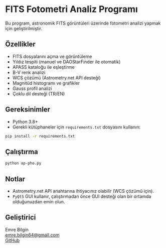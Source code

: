 # FITS Fotometri Analiz Programı

Bu program, astronomik FITS görüntüleri üzerinde fotometri analizi yapmak için geliştirilmiştir.

## Özellikler

- FITS dosyalarını açma ve görüntüleme
- Yıldız tespiti (manuel ve DAOStarFinder ile otomatik)
- APASS kataloğu ile eşleştirme
- B-V renk analizi
- WCS çözümü (Astrometry.net API desteği)
- Magnitüd histogramı ve grafikler
- Gauss profil analizi
- Çoklu dil desteği (TR/EN)

## Gereksinimler

- Python 3.8+
- Gerekli kütüphaneler için `requirements.txt` dosyasını kullanın:

```bash
pip install -r requirements.txt
```

## Çalıştırma

```bash
python ap-pho.py
```

## Notlar

- Astrometry.net API anahtarına ihtiyacınız olabilir (WCS çözümü için).
- `PyQt5` GUI kullanır, çalıştırmadan önce GUI desteği olan bir ortamda olduğunuzdan emin olun.

## Geliştirici

Emre Bilgin  
[emre.bilgin64@gmail.com](mailto:emre.bilgin64@gmail.com)  
[GitHub](https://github.com/Uzaysalyakamoz)
